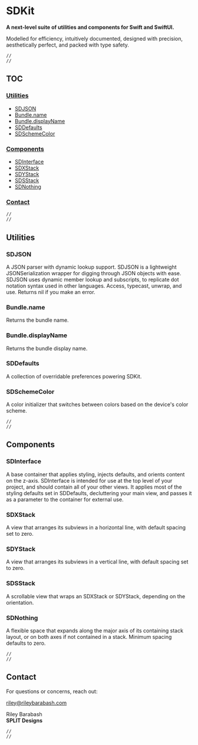 
# SDKit

**A next-level suite of utilities and components for Swift and SwiftUI.**

Modelled for efficiency, intuitively documented, designed with precision, aesthetically perfect, and packed with type safety.

```
//
//
```

## TOC

### [ Utilities ]( #utilities )

* [ SDJSON ]( #sdjson )
* [ Bundle.name ]( #Bundlename )
* [ Bundle.displayName ]( #bundledisplayname )
* [ SDDefaults ]( #sddefaults )
* [ SDSchemeColor ]( #sdschemecolor )

### [ Components ]( #components )

* [ SDInterface ]( #sdinterface )
* [ SDXStack ]( #sdxstack )
* [ SDYStack ]( #sdystack )
* [ SDSStack ]( #sdsstack )
* [ SDNothing ]( #sdnothing )

### [ Contact ]( #contact )

```
//
//
```

## Utilities

### SDJSON

A JSON parser with dynamic lookup support. SDJSON is a lightweight JSONSerialization wrapper for digging through JSON objects with ease. SDJSON uses dynamic member lookup and subscripts, to replicate dot notation syntax used in other languages. Access, typecast, unwrap, and use. Returns nil if you make an error.

### Bundle.name

Returns the bundle name.

### Bundle.displayName

Returns the bundle display name.

### SDDefaults

A collection of overridable preferences powering SDKit.

### SDSchemeColor

A color initializer that switches between colors based on the device's color scheme.

```
// 
// 
```

## Components

### SDInterface

A base container that applies styling, injects defaults, and orients content on the z-axis. SDInterface is intended for use at the top level of your project, and should contain all of your other views. It applies most of the styling defaults set in SDDefaults, decluttering your main view, and passes it as a parameter to the container for external use.

### SDXStack

A view that arranges its subviews in a horizontal line, with default spacing set to zero.

### SDYStack

A view that arranges its subviews in a vertical line, with default spacing set to zero.

### SDSStack

A scrollable view that wraps an SDXStack or SDYStack, depending on the orientation.

### SDNothing

A flexible space that expands along the major axis of its containing stack layout, or on both axes if not contained in a stack. Minimum spacing defaults to zero.

```
// 
// 
```

## Contact

For questions or concerns, reach out:

[ riley@rileybarabash.com ]( mailto:riley@rileybarabash.com )

Riley Barabash\
**SPLIT Designs**

```
//
//
```
